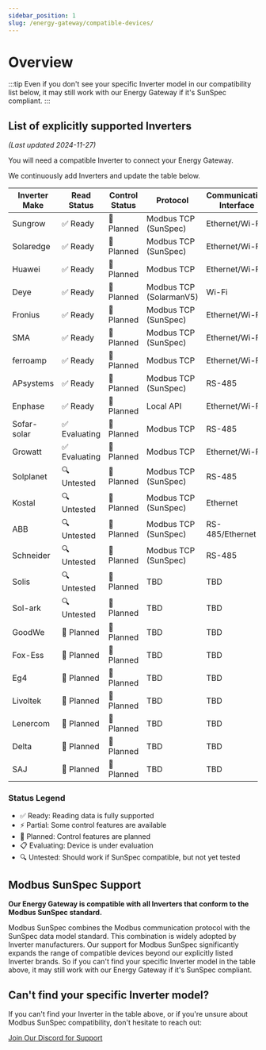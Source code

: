 ```yaml
---
sidebar_position: 1
slug: /energy-gateway/compatible-devices/
---
```


# Overview

:::tip
Even if you don't see your specific Inverter model in our compatibility list below, it may still work with our Energy Gateway if it's SunSpec compliant.
:::

## List of explicitly supported Inverters

_(Last updated 2024-11-27)_

You will need a compatible Inverter to connect your Energy Gateway.

We continuously add Inverters and update the table below.

| Inverter Make | Read Status   | Control Status | Protocol                | Communication Interface | Getting Started     |
| ------------- | ------------- | -------------- | ----------------------- | ----------------------- | ------------------- |
| Sungrow       | ✅ Ready      | 🔄 Planned     | Modbus TCP (SunSpec)    | Ethernet/Wi-Fi          | Coming soon..       |
| Solaredge     | ✅ Ready      | 🔄 Planned     | Modbus TCP (SunSpec)    | Ethernet/Wi-Fi          | Coming soon..       |
| Huawei        | ✅ Ready      | 🔄 Planned     | Modbus TCP              | Ethernet/Wi-Fi          | Coming soon..       |
| Deye          | ✅ Ready      | 🔄 Planned     | Modbus TCP (SolarmanV5) | Wi-Fi                   | Coming soon..       |
| Fronius       | ✅ Ready      | 🔄 Planned     | Modbus TCP (SunSpec)    | Ethernet/Wi-Fi          | Coming soon..       |
| SMA           | ✅ Ready      | 🔄 Planned     | Modbus TCP (SunSpec)    | Ethernet/Wi-Fi          | Coming soon..       |
| ferroamp      | ✅ Ready      | 🔄 Planned     | Modbus TCP              | Ethernet/Wi-Fi          | Coming soon..       |
| APsystems     | ✅ Ready      | 🔄 Planned     | Modbus TCP (SunSpec)    | RS-485                  | Coming soon..       |
| Enphase       | ✅ Ready      | 🔄 Planned     | Local API               | Ethernet/Wi-Fi          | [Guide](enphase.md) |
| Sofar-solar   | ✅ Evaluating | 🔄 Planned     | Modbus TCP              | RS-485                  | Coming soon..       |
| Growatt       | ✅ Evaluating | 🔄 Planned     | Modbus TCP              | Ethernet/Wi-Fi          | Coming soon..       |
| Solplanet     | 🔍 Untested   | 🔄 Planned     | Modbus TCP (SunSpec)    | RS-485                  | -                   |
| Kostal        | 🔍 Untested   | 🔄 Planned     | Modbus TCP (SunSpec)    | Ethernet                | -                   |
| ABB           | 🔍 Untested   | 🔄 Planned     | Modbus TCP (SunSpec)    | RS-485/Ethernet         | -                   |
| Schneider     | 🔍 Untested   | 🔄 Planned     | Modbus TCP (SunSpec)    | RS-485                  | -                   |
| Solis         | 🔍 Untested   | 🔄 Planned     | TBD                     | TBD                     | -                   |
| Sol-ark       | 🔍 Untested   | 🔄 Planned     | TBD                     | TBD                     | -                   |
| GoodWe        | 🔄 Planned    | 🔄 Planned     | TBD                     | TBD                     | -                   |
| Fox-Ess       | 🔄 Planned    | 🔄 Planned     | TBD                     | TBD                     | -                   |
| Eg4           | 🔄 Planned    | 🔄 Planned     | TBD                     | TBD                     | -                   |
| Livoltek      | 🔄 Planned    | 🔄 Planned     | TBD                     | TBD                     | -                   |
| Lenercom      | 🔄 Planned    | 🔄 Planned     | TBD                     | TBD                     | -                   |
| Delta         | 🔄 Planned    | 🔄 Planned     | TBD                     | TBD                     | -                   |
| SAJ           | 🔄 Planned    | 🔄 Planned     | TBD                     | TBD                     | -                   |

### Status Legend

- ✅ Ready: Reading data is fully supported
- ⚡ Partial: Some control features are available
- 🔄 Planned: Control features are planned
- 📋 Evaluating: Device is under evaluation
- 🔍 Untested: Should work if SunSpec compatible, but not yet tested

## Modbus SunSpec Support

**Our Energy Gateway is compatible with all Inverters that conform to the Modbus SunSpec standard.**

Modbus SunSpec combines the Modbus communication protocol with the SunSpec data model standard. This combination is widely adopted by Inverter manufacturers. Our support for Modbus SunSpec significantly expands the range of compatible devices beyond our explicitly listed Inverter brands. So if you can't find your specific Inverter model in the table above, it may still work with our Energy Gateway if it's SunSpec compliant.

## Can't find your specific Inverter model?

If you can't find your Inverter in the table above, or if you're unsure about Modbus SunSpec compatibility, don't hesitate to reach out:

<a class="button button--primary" href="https://discord.gg/Sourceful">Join Our Discord for Support</a>
